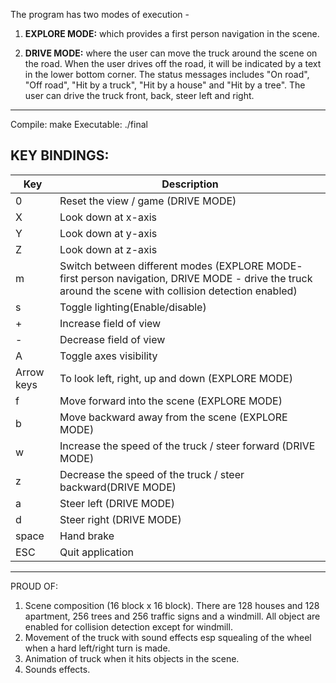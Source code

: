 The program has two modes of execution -

1. **EXPLORE MODE:** which provides a first person navigation in the scene.

2. **DRIVE MODE:** where the user can move the truck around the scene on the road. When the user 
drives off the road, it will be indicated by a text in the lower bottom corner. The status messages includes "On road", "Off road", "Hit by a truck", "Hit by a house" and "Hit by a tree".  The user can drive the truck front, back, steer left and right.

---

Compile:    make
Executable: ./final


## KEY BINDINGS:

| Key   |           Description |
|---------|----------------------|
|0     |          Reset the view / game (DRIVE MODE)|
|X  |             Look down at x-axis|
|Y   |            Look down at y-axis|
|Z    |           Look down at z-axis|
|m  |             Switch between different modes (EXPLORE MODE- first person navigation, DRIVE MODE - drive the truck around the scene with collision detection enabled) |
|s |				Toggle lighting(Enable/disable)|
|+  |             Increase field of view|
|-|               Decrease field of view|
|A  |             Toggle axes visibility|
|Arrow keys |     To look left, right, up and down (EXPLORE MODE)|
|f  |             Move forward into the scene (EXPLORE MODE)|
|b  |             Move backward away from the scene (EXPLORE MODE)|
|w 	|			Increase the speed of the truck / steer forward (DRIVE MODE)|
|z 	|			Decrease the speed of the truck / steer backward(DRIVE MODE)|
|a 	|			Steer left (DRIVE MODE)|
|d | 				Steer right (DRIVE MODE)|
|space | 			Hand brake|
|ESC     |        Quit application|
---

PROUD OF:

1. Scene composition (16 block x 16 block). There are 128 houses and 128 apartment, 256 trees and 256 traffic signs and a windmill. All object are enabled for collision detection except for windmill.
2. Movement of the truck with sound effects esp squealing of the wheel when a hard left/right turn is made.
3. Animation of truck when it hits objects in the scene.
4. Sounds effects.
